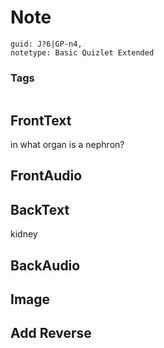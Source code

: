 # Note
```
guid: J?6|GP-n4,
notetype: Basic Quizlet Extended
```

### Tags
```
```

## FrontText
in what organ is a nephron?

## FrontAudio


## BackText
kidney

## BackAudio


## Image


## Add Reverse

